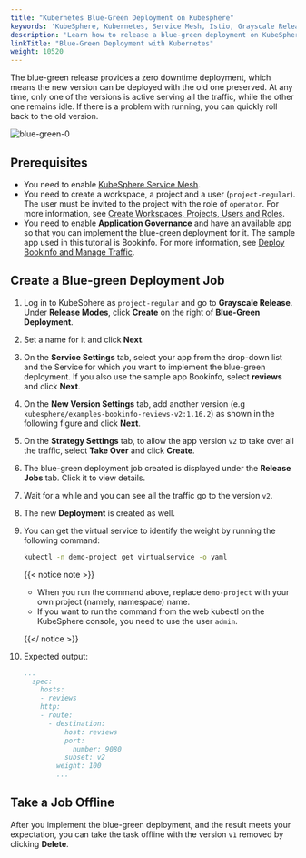 ```yaml
---
title: "Kubernetes Blue-Green Deployment on Kubesphere"
keywords: 'KubeSphere, Kubernetes, Service Mesh, Istio, Grayscale Release, Blue-Green deployment'
description: 'Learn how to release a blue-green deployment on KubeSphere.'
linkTitle: "Blue-Green Deployment with Kubernetes"
weight: 10520
---
```



The blue-green release provides a zero downtime deployment, which means the new version can be deployed with the old one preserved. At any time, only one of the versions is active serving all the traffic, while the other one remains idle. If there is a problem with running, you can quickly roll back to the old version.

![blue-green-0](/images/docs/project-user-guide/grayscale-release/blue-green-deployment/blue-green-0.png)


## Prerequisites

- You need to enable [KubeSphere Service Mesh](../../../pluggable-components/service-mesh/).
- You need to create a workspace, a project and a user (`project-regular`). The user must be invited to the project with the role of `operator`. For more information, see [Create Workspaces, Projects, Users and Roles](../../../quick-start/create-workspace-and-project/).
- You need to enable **Application Governance** and have an available app so that you can implement the blue-green deployment for it. The sample app used in this tutorial is Bookinfo. For more information, see [Deploy Bookinfo and Manage Traffic](../../../quick-start/deploy-bookinfo-to-k8s/).

## Create a Blue-green Deployment Job

1. Log in to KubeSphere as `project-regular` and go to **Grayscale Release**. Under **Release Modes**, click **Create** on the right of **Blue-Green Deployment**.

2. Set a name for it and click **Next**.

3. On the **Service Settings** tab, select your app from the drop-down list and the Service for which you want to implement the blue-green deployment. If you also use the sample app Bookinfo, select **reviews** and click **Next**.

4. On the **New Version Settings** tab, add another version (e.g `kubesphere/examples-bookinfo-reviews-v2:1.16.2`) as shown in the following figure and click **Next**.

5. On the **Strategy Settings** tab, to allow the app version `v2` to take over all the traffic, select **Take Over** and click **Create**.

6. The blue-green deployment job created is displayed under the **Release Jobs** tab. Click it to view details.

7. Wait for a while and you can see all the traffic go to the version `v2`.

8. The new **Deployment** is created as well.

9. You can get the virtual service to identify the weight by running the following command:

   ```bash
   kubectl -n demo-project get virtualservice -o yaml
   ```

   {{< notice note >}} 

   - When you run the command above, replace `demo-project` with your own project (namely, namespace) name.
   - If you want to run the command from the web kubectl on the KubeSphere console, you need to use the user `admin`.

   {{</ notice >}}

10. Expected output:

    ```yaml
    ...
      spec:
        hosts:
        - reviews
        http:
        - route:
          - destination:
              host: reviews
              port:
                number: 9080
              subset: v2
            weight: 100
            ...
    ```

## Take a Job Offline

After you implement the blue-green deployment, and the result meets your expectation, you can take the task offline with the version `v1` removed by clicking **Delete**.


